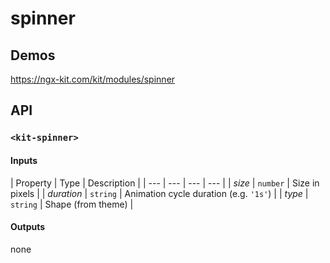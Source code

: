 # spinner

## Demos

https://ngx-kit.com/kit/modules/spinner

## API

### `<kit-spinner>`

#### Inputs

| Property | Type | Description |
| --- | --- | --- | --- |
| *size* | `number` | Size in pixels |
| *duration* | `string` | Animation cycle duration (e.g. `'1s'`) |
| *type* | `string` | Shape (from theme) |

#### Outputs

none
